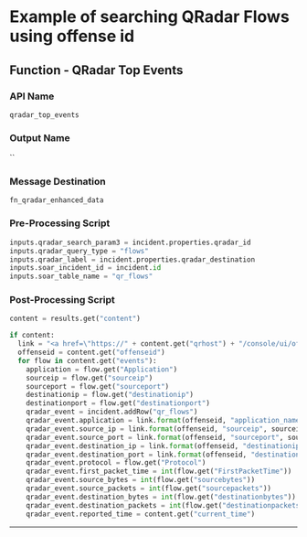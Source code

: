 <!--
    DO NOT MANUALLY EDIT THIS FILE
    THIS FILE IS AUTOMATICALLY GENERATED WITH resilient-sdk codegen
    Generated with resilient-sdk v51.0.1.0.695
-->

# Example of searching QRadar Flows using offense id

## Function - QRadar Top Events

### API Name
`qradar_top_events`

### Output Name
``

### Message Destination
`fn_qradar_enhanced_data`

### Pre-Processing Script
```python
inputs.qradar_search_param3 = incident.properties.qradar_id
inputs.qradar_query_type = "flows"
inputs.qradar_label = incident.properties.qradar_destination
inputs.soar_incident_id = incident.id
inputs.soar_table_name = "qr_flows"
```

### Post-Processing Script
```python
content = results.get("content")

if content:
  link = "<a href=\"https://" + content.get("qrhost") + "/console/ui/offenses/{0}/flows?filter={1}%3B%3D%3B%3B{2}&page=1&pagesize=10\" target=\"_blank\">{3}</a>"
  offenseid = content.get("offenseid")
  for flow in content.get("events"):
    application = flow.get("Application")
    sourceip = flow.get("sourceip")
    sourceport = flow.get("sourceport")
    destinationip = flow.get("destinationip")
    destinationport = flow.get("destinationport")
    qradar_event = incident.addRow("qr_flows")
    qradar_event.application = link.format(offenseid, "application_name", application, application)
    qradar_event.source_ip = link.format(offenseid, "sourceip", sourceip, sourceip)
    qradar_event.source_port = link.format(offenseid, "sourceport", sourceport, sourceport)
    qradar_event.destination_ip = link.format(offenseid, "destinationip", destinationip, destinationip)
    qradar_event.destination_port = link.format(offenseid, "destinationport", destinationport, destinationport)
    qradar_event.protocol = flow.get("Protocol")
    qradar_event.first_packet_time = int(flow.get("FirstPacketTime"))
    qradar_event.source_bytes = int(flow.get("sourcebytes"))
    qradar_event.source_packets = int(flow.get("sourcepackets"))
    qradar_event.destination_bytes = int(flow.get("destinationbytes"))
    qradar_event.destination_packets = int(flow.get("destinationpackets"))
    qradar_event.reported_time = content.get("current_time")
```

---

